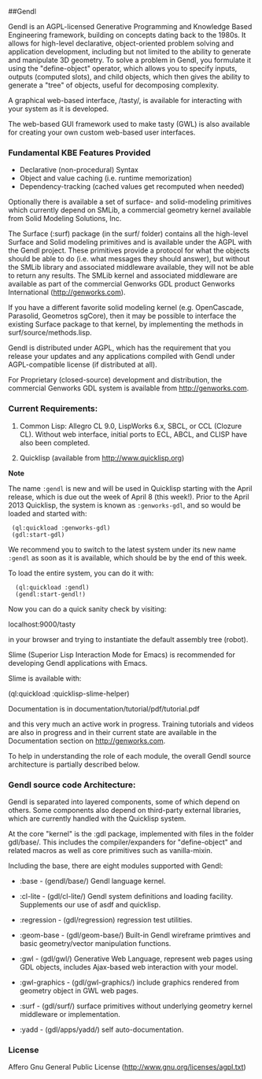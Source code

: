 
##Gendl

Gendl is an AGPL-licensed Generative Programming and Knowledge Based
Engineering framework, building on concepts dating back to the
1980s. It allows for high-level declarative, object-oriented problem
solving and application development, including but not limited to the
ability to generate and manipulate 3D geometry. To solve a problem in
Gendl, you formulate it using the "define-object" operator, which
allows you to specify inputs, outputs (computed slots), and child
objects, which then gives the ability to generate a "tree" of objects,
useful for decomposing complexity.

A graphical web-based interface, /tasty/, is available for interacting
with your system as it is developed.

The web-based GUI framework used to make tasty (GWL) is also available
for creating your own custom web-based user interfaces. 

### Fundamental KBE Features Provided

- Declarative (non-procedural) Syntax
- Object and value caching (i.e. runtime memorization)
- Dependency-tracking (cached values get recomputed when needed)

Optionally there is available a set of surface- and solid-modeling
primitives which currently depend on SMLib, a commercial geometry
kernel available from Solid Modeling Solutions, Inc.

The Surface (:surf) package (in the surf/ folder) contains all the
high-level Surface and Solid modeling primitives and is available
under the AGPL with the Gendl project. These primitives provide a
protocol for what the objects should be able to do (i.e. what messages
they should answer), but without the SMLib library and associated
middleware available, they will not be able to return any results.
The SMLib kernel and associated middleware are available as part of
the commercial Genworks GDL product Genworks International
(http://genworks.com).

If you have a different favorite solid modeling kernel
(e.g. OpenCascade, Parasolid, Geometros sgCore), then it may be
possible to interface the existing Surface package to that kernel, by
implementing the methods in surf/source/methods.lisp. 

Gendl is distributed under AGPL, which has the requirement that you
release your updates and any applications compiled with Gendl under
AGPL-compatible license (if distributed at all). 

For Proprietary (closed-source) development and distribution, the
commercial Genworks GDL system is available from http://genworks.com.


### Current Requirements:

 1. Common Lisp: Allegro CL 9.0, LispWorks 6.x, SBCL, or CCL (Clozure
    CL). Without web interface, initial ports to ECL, ABCL, and CLISP
    have also been completed. 

 2. Quicklisp (available from http://www.quicklisp.org)


**Note** 

The name `:gendl` is new and will be used in Quicklisp starting with the
April release, which is due out the week of April 8 (this week!).
Prior to the April 2013 Quicklisp, the system is known as
`:genworks-gdl`, and so would be loaded and started with:

```common-lisp
 (ql:quickload :genworks-gdl)
 (gdl:start-gdl)
```

We recommend you to switch to the latest system under its new name
`:gendl` as soon as it is available, which should be by the end of
this week.


 To load the entire system, you can do it with:

```common-lisp
  (ql:quickload :gendl)
  (gendl:start-gendl!)
```


Now you can do a quick sanity check by visiting:

  localhost:9000/tasty 

in your browser and trying to instantiate the default assembly tree
(robot).

Slime (Superior Lisp Interaction Mode for Emacs) is recommended 
for developing Gendl applications with Emacs.  

Slime is available with:

   (ql:quickload :quicklisp-slime-helper)

Documentation is in documentation/tutorial/pdf/tutorial.pdf 

and this very much an active work in progress. Training tutorials and videos
are also in progress and in their current state are available in the
Documentation section on http://genworks.com.


To help in understanding the role of each module, the overall Gendl
source architecture is partially described below.


### Gendl source code Architecture:

Gendl is separated into layered components, some of which depend on
others. Some components also depend on third-party external libraries,
which are currently handled with the Quicklisp system.

At the core "kernel" is the :gdl package, implemented with files in
the folder gdl/base/. This includes the compiler/expanders for
"define-object" and related macros as well as core primitives such as
vanilla-mixin.

Including the base, there are eight modules supported with Gendl:


* :base - (gendl/base/) Gendl language kernel.


* :cl-lite - (gdl/cl-lite/) Gendl system definitions and loading
      facility. Supplements our use of asdf and quicklisp.


* :regression - (gdl/regression) regression test utilities.


* :geom-base - (gdl/geom-base/) Built-in Gendl wireframe primtives
      and basic geometry/vector manipulation functions.


* :gwl - (gdl/gwl/) Generative Web Language, represent web pages
       using GDL objects, includes Ajax-based web interaction with
       your model.


* :gwl-graphics - (gdl/gwl-graphics/) include graphics rendered
      from geometry object in GWL web pages.


* :surf - (gdl/surf/) surface primitives without underlying
      geometry kernel middleware or implementation.


* :yadd - (gdl/apps/yadd/) self auto-documentation.


### License

Affero Gnu General Public License (http://www.gnu.org/licenses/agpl.txt)



